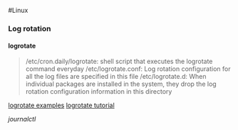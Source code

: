 #Linux 
### Log rotation
#### logrotate
>/etc/cron.daily/logrotate: shell script that executes the logrotate command everyday
>/etc/logrotate.conf: Log rotation configuration for all the log files are specified in this file
>/etc/logrotate.d: When individual packages are installed in the system, they drop the log rotation configuration information in this directory

[logrotate examples](https://www.thegeekstuff.com/2010/07/logrotate-examples/)
[logrotate tutorial](https://www.linode.com/docs/guides/use-logrotate-to-manage-log-files/)

*journalctl*